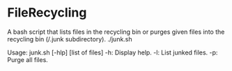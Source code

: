 # FileRecycling
A bash script that lists files in the recycling bin or purges given files into the recycling bin (/.junk subdirectory).
./junk.sh

Usage: junk.sh [-hlp] [list of files]
-h: Display help.
-l: List junked files.
-p: Purge all files.
